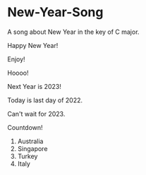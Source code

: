 # New-Year-Song

A song about New Year in the key of C major.

Happy New Year!

Enjoy!

Hoooo!

Next Year is 2023!

Today is last day of 2022.

Can't wait for 2023.

Countdown!

1. Australia
2. Singapore
3. Turkey
4. Italy
